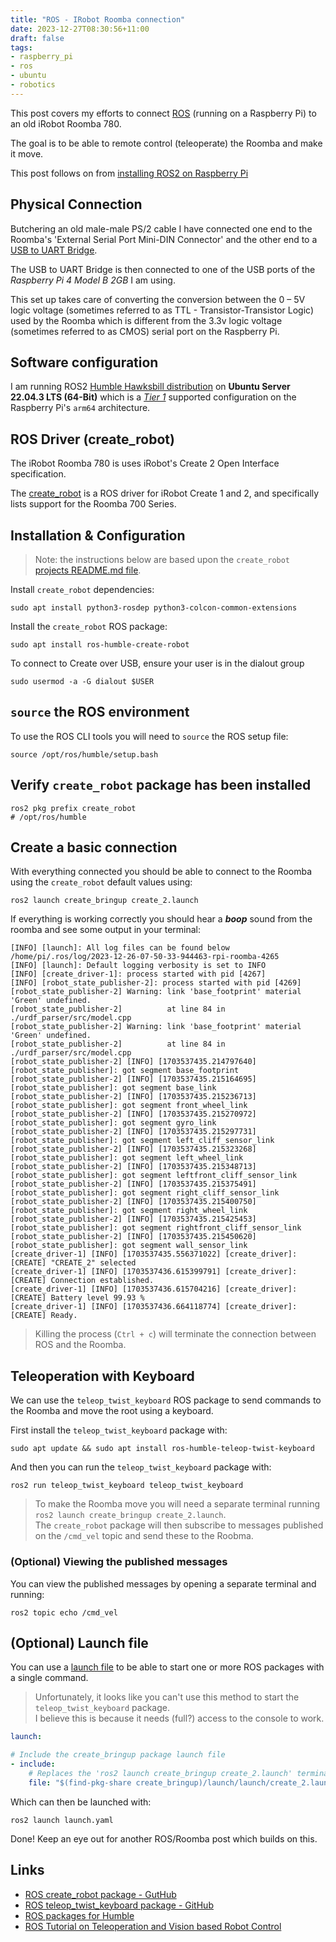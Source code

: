 ```yaml
---
title: "ROS - IRobot Roomba connection"
date: 2023-12-27T08:30:56+11:00
draft: false
tags:
- raspberry_pi
- ros
- ubuntu
- robotics
---
```


This post covers my efforts to connect [ROS](../tools/ros) (running on a Raspberry Pi) to an old iRobot Roomba 780.
<!--more-->
The goal is to be able to remote control (teleoperate) the Roomba and make it move.  

This post follows on from [installing ROS2 on Raspberry Pi](./2023-12-22-Install-ROS-on-Raspberry-Pi)

## Physical Connection

Butchering an old male-male PS/2 cable I have connected one end to the Roomba's 'External Serial Port Mini-DIN Connector'
and the other end to a [USB to UART Bridge](https://www.silabs.com/interface/usb-bridges/classic/device.cp2102?tab=specs).

The USB to UART Bridge is then connected to one of the USB ports of the _Raspberry Pi 4 Model B 2GB_ I am using.

This set up takes care of converting the conversion between the 0 – 5V logic voltage (sometimes referred to as TTL - Transistor-Transistor Logic) 
used by the Roomba which is different from the 3.3v logic voltage (sometimes referred to as CMOS) serial port on the 
Raspberry Pi.

## Software configuration

I am running ROS2 [Humble Hawksbill distribution](https://docs.ros.org/en/humble/index.html) on **Ubuntu Server 22.04.3 LTS (64-Bit)**
which is a [_Tier 1_](https://www.ros.org/reps/rep-2000.html#humble-hawksbill-may-2022-may-2027) supported configuration 
on the Raspberry Pi's `arm64` architecture.

## ROS Driver (create_robot)

The iRobot Roomba 780 is uses iRobot's Create 2 Open Interface specification.

The [create_robot](https://github.com/AutonomyLab/create_robot/tree/humble) is a ROS driver for iRobot Create 1 and 2, and
specifically lists support for the Roomba 700 Series.

## Installation & Configuration

> Note: the instructions below are based upon the `create_robot` [projects README.md file](https://github.com/AutonomyLab/create_robot/blob/humble/README.md).

Install `create_robot` dependencies:

```shell
sudo apt install python3-rosdep python3-colcon-common-extensions
```

Install the `create_robot` ROS package:

```shell
sudo apt install ros-humble-create-robot
```

To connect to Create over USB, ensure your user is in the dialout group

```shell
sudo usermod -a -G dialout $USER
```

## `source` the ROS environment

To use the ROS CLI tools you will need to `source` the ROS setup file:

```shell
source /opt/ros/humble/setup.bash
```

## Verify ``create_robot`` package has been installed

```shell
ros2 pkg prefix create_robot
# /opt/ros/humble
```

## Create a basic connection

With everything connected you should be able to connect to the Roomba using the `create_robot` default values using:

```shell
ros2 launch create_bringup create_2.launch
```

If everything is working correctly you should hear a _**boop**_ sound from the roomba and see some output in your terminal:

```text
[INFO] [launch]: All log files can be found below /home/pi/.ros/log/2023-12-26-07-50-33-944463-rpi-roomba-4265
[INFO] [launch]: Default logging verbosity is set to INFO
[INFO] [create_driver-1]: process started with pid [4267]
[INFO] [robot_state_publisher-2]: process started with pid [4269]
[robot_state_publisher-2] Warning: link 'base_footprint' material 'Green' undefined.
[robot_state_publisher-2]          at line 84 in ./urdf_parser/src/model.cpp
[robot_state_publisher-2] Warning: link 'base_footprint' material 'Green' undefined.
[robot_state_publisher-2]          at line 84 in ./urdf_parser/src/model.cpp
[robot_state_publisher-2] [INFO] [1703537435.214797640] [robot_state_publisher]: got segment base_footprint
[robot_state_publisher-2] [INFO] [1703537435.215164695] [robot_state_publisher]: got segment base_link
[robot_state_publisher-2] [INFO] [1703537435.215236713] [robot_state_publisher]: got segment front_wheel_link
[robot_state_publisher-2] [INFO] [1703537435.215270972] [robot_state_publisher]: got segment gyro_link
[robot_state_publisher-2] [INFO] [1703537435.215297731] [robot_state_publisher]: got segment left_cliff_sensor_link
[robot_state_publisher-2] [INFO] [1703537435.215323268] [robot_state_publisher]: got segment left_wheel_link
[robot_state_publisher-2] [INFO] [1703537435.215348713] [robot_state_publisher]: got segment leftfront_cliff_sensor_link
[robot_state_publisher-2] [INFO] [1703537435.215375491] [robot_state_publisher]: got segment right_cliff_sensor_link
[robot_state_publisher-2] [INFO] [1703537435.215400750] [robot_state_publisher]: got segment right_wheel_link
[robot_state_publisher-2] [INFO] [1703537435.215425453] [robot_state_publisher]: got segment rightfront_cliff_sensor_link
[robot_state_publisher-2] [INFO] [1703537435.215450620] [robot_state_publisher]: got segment wall_sensor_link
[create_driver-1] [INFO] [1703537435.556371022] [create_driver]: [CREATE] "CREATE_2" selected
[create_driver-1] [INFO] [1703537436.615399791] [create_driver]: [CREATE] Connection established.
[create_driver-1] [INFO] [1703537436.615704216] [create_driver]: [CREATE] Battery level 99.93 %
[create_driver-1] [INFO] [1703537436.664118774] [create_driver]: [CREATE] Ready.
```

> Killing the process (`Ctrl + c`) will terminate the connection between ROS and the Roomba. 

## Teleoperation with Keyboard

We can use the `teleop_twist_keyboard` ROS package to send commands to the Roomba and move the root using a keyboard.

First install the `teleop_twist_keyboard` package with:

```shell
sudo apt update && sudo apt install ros-humble-teleop-twist-keyboard
```

And then you can run the `teleop_twist_keyboard` package with:

```shell
ros2 run teleop_twist_keyboard teleop_twist_keyboard
```

> To make the Roomba move you will need a separate terminal running `ros2 launch create_bringup create_2.launch`.   
> The `create_robot` package will then subscribe to messages published on the `/cmd_vel` topic and send these to the Roobma.

### (Optional) Viewing the published messages

You can view the published messages by opening a separate terminal and running:

```shell
ros2 topic echo /cmd_vel
```

## (Optional) Launch file

You can use a [launch file](https://docs.ros.org/en/humble/Tutorials/Intermediate/Launch/Creating-Launch-Files.html?highlight=launch%20file) 
to be able to start one or more ROS packages with a single command.

> Unfortunately, it looks like you can't use this method to start the `teleop_twist_keyboard` package.  
> I believe this is because it needs (full?) access to the console to work.

```yaml
launch:

# Include the create_bringup package launch file
- include:
    # Replaces the 'ros2 launch create_bringup create_2.launch' terminal command.
    file: "$(find-pkg-share create_bringup)/launch/launch/create_2.launch"
```
Which can then be launched with: 

```shell
ros2 launch launch.yaml
```

Done! Keep an eye out for another ROS/Roomba post which builds on this.

## Links

* [ROS create_robot package - GutHub](https://github.com/AutonomyLab/create_robot)
* [ROS teleop_twist_keyboard package - GitHub](https://github.com/ros2/teleop_twist_keyboard/tree/dashing)
* [ROS packages for Humble](https://repo.ros2.org/status_page/ros_humble_ujv8.html)
* [ROS Tutorial on Teleoperation and Vision based Robot Control](https://github.com/SMARTlab-Purdue/ros-tutorial-robot-control-vision/blob/master/README_full.md)